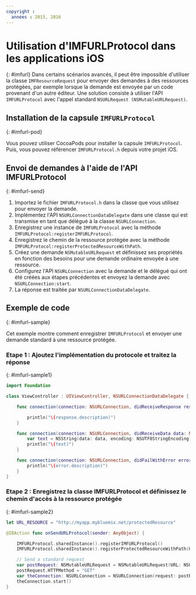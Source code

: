 ```yaml
---
copyright :
  années : 2015, 2016
---
```

# Utilisation d'IMFURLProtocol dans les applications iOS
{: #imfurl}
Dans certains scénarios avancés, il peut être impossible d'utiliser la classe `IMFResourceRequest` pour envoyer des demandes à des ressources protégées, par exemple lorsque la demande est envoyée par un code provenant d'un autre éditeur. Une solution consiste à utiliser l'API `IMFURLProtocol` avec l'appel standard `NSURLRequest (NSMutableURLRequest)`.

## Installation de la capsule `IMFURLProtocol`
{: #imfurl-pod}

Vous pouvez utiliser CocoaPods pour installer la capsule `IMFURLProtocol`. Puis, vous pouvez référencer `IMFURLProtocol.h` depuis votre projet iOS.

## Envoi de demandes à l'aide de l'API IMFURLProtocol
{: #imfurl-send}

1. Importez le fichier `IMFURLProtocol.h` dans la classe que vous utilisez pour envoyer la demande.
2. Implémentez l'API `NSURLConnectionDataDelegate` dans une classe qui est transmise en tant que délégué à la classe `NSURLConnection`.
3. Enregistrez une instance de `IMFURLProtocol` avec la méthode `IMFURLProtocol:registerIMFURLProtocol`.
4. Enregistrez le chemin de la ressource protégée avec la méthode `IMFURLProtocol:registerProtectedResourceWithPath`.
5. Créez une demande `NSMutableURLRequest` et définissez ses propriétés en fonction des besoins pour une demande
ordinaire envoyée à une ressource.
6. Configurez l'API `NSURLConnection` avec la demande et le délégué qui ont été créées aux étapes précédentes et
envoyez la demande avec `NSURLConnection:start`.
7. La réponse est traitée par `NSURLConnectionDataDelegate`.

## Exemple de code
{: #imfurl-sample}

Cet exemple montre comment enregistrer `IMFURLProtocol` et envoyer une demande standard à une ressource protégée.

### Etape 1 : Ajoutez l'implémentation du protocole et traitez la réponse
{: #imfurl-sample1}
```Swift
import Foundation

class ViewController : UIViewController, NSURLConnectionDataDelegate {

	func connection(connection: NSURLConnection, didReceiveResponse response: NSURLResponse) {

		println("\(response.description)")
	}

	func connection(connection: NSURLConnection, didReceiveData data: NSData) {
		var text = NSString(data: data, encoding: NSUTF8StringEncoding)
		println("\(text)")
	}

	func connection(connection: NSURLConnection, didFailWithError error: NSError) {
		println("\(error.description)")
	}
}
```

### Etape 2 : Enregistrez la classe IMFURLProtocol et définissez le chemin d'accès à la ressource protégée
{: #imfurl-sample2}

```Swift
let URL_RESOURCE = "http://myapp.mybluemix.net/protectedResource"

@IBAction func onSendURLProtocol(sender: AnyObject) {

	IMFURLProtocol.sharedInstance().registerIMFURLProtocol()
	IMFURLProtocol.sharedInstance().registerProtectedResourceWithPath(URL_RESOURCE)

	// Send a standard request
	var postRequest: NSMutableURLRequest = NSMutableURLRequest(URL: NSURL(string: URL_RESOURCE)!)
	postRequest.HTTPMethod = "GET"
	var theConnection: NSURLConnection = NSURLConnection(request: postRequest, delegate: self)!
	theConnection.start()
}
```
